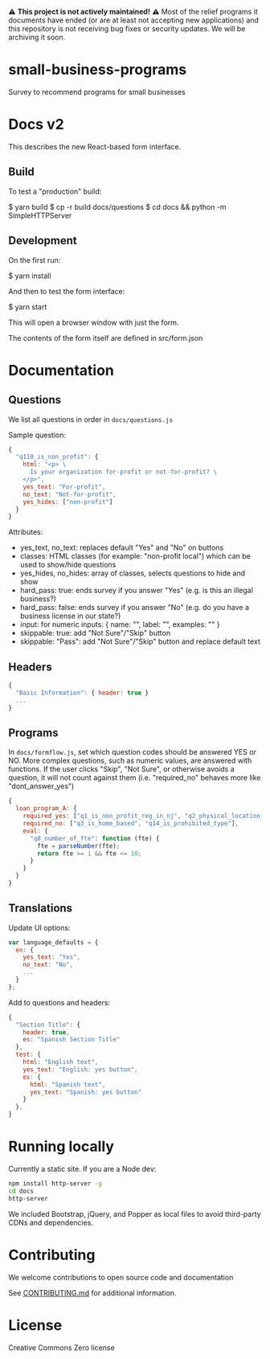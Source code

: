 ⚠️ **This project is not actively maintained!** ⚠️ Most of the relief programs it documents have ended (or are at least not accepting new applications) and this repository is not receiving bug fixes or security updates. We will be archiving it soon.


# small-business-programs

Survey to recommend programs for small businesses

# Docs v2

This describes the new React-based form interface.

## Build

To test a "production" build:

 $ yarn build
 $ cp -r build docs/questions
 $ cd docs && python -m SimpleHTTPServer

## Development

On the first run:

  $ yarn install

And then to test the form interface:

  $ yarn start

This will open a browser window with just the form.

The contents of the form itself are defined in src/form.json

# Documentation

## Questions

We list all questions in order in ```docs/questions.js```

Sample question:

```javascript
{
  "q110_is_non_profit": {
    html: "<p> \
      Is your organization for-profit or not-for-profit? \
    </p>",
    yes_text: "For-profit",
    no_text: "Not-for-profit",
    yes_hides: ["non-profit"]
  }
}
```

Attributes:
- yes_text, no_text: replaces default "Yes" and "No" on buttons
- classes: HTML classes (for example: "non-profit local") which can be used to show/hide questions
- yes_hides, no_hides: array of classes, selects questions to hide and show
- hard_pass: true: ends survey if you answer "Yes" (e.g. is this an illegal business?)
- hard_pass: false: ends survey if you answer "No" (e.g. do you have a business license in our state?)
- input: for numeric inputs: { name: "", label: "", examples: "" }
- skippable: true: add "Not Sure"/"Skip" button
- skippable: "Pass": add "Not Sure"/"Skip" button and replace default text

## Headers

```javascript
{
  "Basic Information": { header: true }
  ...
}
```

## Programs

In ```docs/formflow.js```, set which question codes should be answered YES
or NO. More complex questions, such as numeric values, are answered with
functions.  If the user clicks "Skip", "Not Sure", or otherwise avoids a
question, it will not count against them (i.e. "required_no" behaves more like
"dont_answer_yes")

```javascript
{
  loan_program_A: {
    required_yes: ["q1_is_non_profit_reg_in_nj", "q2_physical_location_in_nj", "q12_is_specific_industry"],
    required_no: ["q3_is_home_based", "q14_is_prohibited_type"],
    eval: {
      "q8_number_of_fte": function (fte) {
        fte = parseNumber(fte);
        return fte >= 1 && fte <= 10;
      }
    }
  }
}
```

## Translations

Update UI options:

```javascript
var language_defaults = {
  en: {
    yes_text: "Yes",
    no_text: "No",
    ...
  }
};
```

Add to questions and headers:

```javascript
{
  "Section Title": {
    header: true,
    es: "Spanish Section Title"
  },
  test: {
    html: "English text",
    yes_text: "English: yes button",
    es: {
      html: "Spanish text",
      yes_text: "Spanish: yes button"
    }
  },
}
```


# Running locally
Currently a static site. If you are a Node dev:

```bash
npm install http-server -g
cd docs
http-server
```

We included Bootstrap, jQuery, and Popper as local files to avoid
third-party CDNs and dependencies.

# Contributing
We welcome contributions to open source code and documentation

See [CONTRIBUTING.md](CONTRIBUTING.md) for additional information.

# License

Creative Commons Zero license
